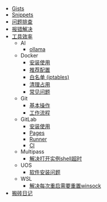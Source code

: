 - [Gists](/notes/gists)
- [Snippets](/notes/snippets)
- [问题排查](/notes/debug)
- [报错解决](/notes/error)
- [工具效率](/notes/tools/)
  - AI
    - [ollama](/notes/tools/ai/ai-ollama)
  - Docker
    - [安装使用](/notes/tools/docker/docker-install)
    - [推荐配置](/notes/tools/docker/docker-daemon)
    - [白名单 (iptables)](/notes/tools/docker/docker-network)
    - [清理占用](/notes/tools/docker/docker-clean)
    - [常见问题](/notes/tools/docker/docker-faq)
  - Git
    - [基本操作](/notes/tools/git/git-cmd)
    - [工作流程](/notes/tools/git/git-flow)
  - GitLab
    - [安装使用](/notes/tools/gitlab/gitlab-install)
    - [Pages](/notes/tools/gitlab/gitlab-pages)
    - [Runner](/notes/tools/gitlab/gitlab-runner)
    - [CI](/notes/tools/gitlab/gitlab-ci)
  - Multipass
    - [解决打开实例shell超时](/notes/tools/multipass/multipass-timeout)
  - UOS
    - [软件安装问题](/notes/tools/uos/uos-software)
  - WSL
    - [解决每次重启需要重置winsock](/notes/tools/wsl/wsl-winsock)
- [搬砖日记](/notes/daily)